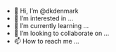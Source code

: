 - 👋 Hi, I’m @dkdenmark
- 👀 I’m interested in ...
- 🌱 I’m currently learning ...
- 💞️ I’m looking to collaborate on ...
- 📫 How to reach me ...

<!---
dkdenmark/dkdenmark is a ✨ special ✨ repository because its `README.md` (this file) appears on your GitHub profile.
You can click the Preview link to take a look at your changes.
--->
